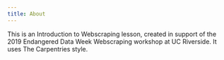 ```yaml
---
title: About
---
```

This is an Introduction to Webscraping lesson, created in support of 
the 2019 Endangered Data Week Webscraping workshop at UC Riverside. It 
uses The Carpentries style.
